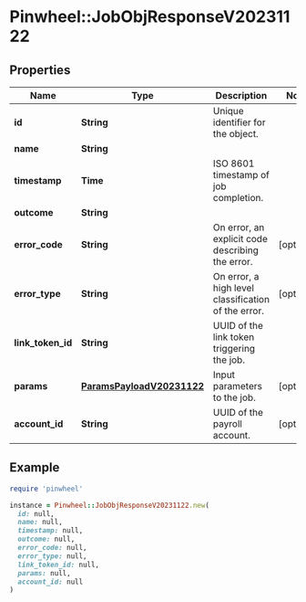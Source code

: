 # Pinwheel::JobObjResponseV20231122

## Properties

| Name | Type | Description | Notes |
| ---- | ---- | ----------- | ----- |
| **id** | **String** | Unique identifier for the object. |  |
| **name** | **String** |  |  |
| **timestamp** | **Time** | ISO 8601 timestamp of job completion. |  |
| **outcome** | **String** |  |  |
| **error_code** | **String** | On error, an explicit code describing the error. | [optional] |
| **error_type** | **String** | On error, a high level classification of the error. | [optional] |
| **link_token_id** | **String** | UUID of the link token triggering the job. |  |
| **params** | [**ParamsPayloadV20231122**](ParamsPayloadV20231122.md) | Input parameters to the job. | [optional] |
| **account_id** | **String** | UUID of the payroll account. | [optional] |

## Example

```ruby
require 'pinwheel'

instance = Pinwheel::JobObjResponseV20231122.new(
  id: null,
  name: null,
  timestamp: null,
  outcome: null,
  error_code: null,
  error_type: null,
  link_token_id: null,
  params: null,
  account_id: null
)
```

